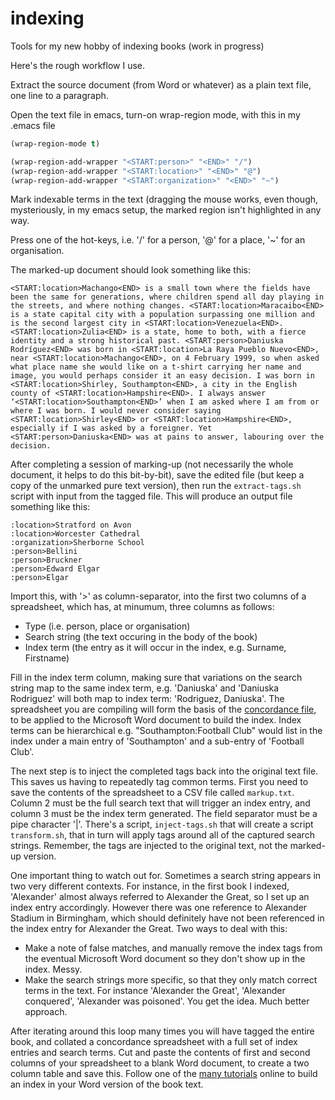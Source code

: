 # indexing
Tools for my new hobby of indexing books (work in progress)

Here's the rough workflow I use.

Extract the source document (from Word or whatever) as a plain text file, one line to a paragraph.

Open the text file in emacs, turn-on wrap-region mode, with this in my .emacs file

```lisp
(wrap-region-mode t)

(wrap-region-add-wrapper "<START:person>" "<END>" "/")
(wrap-region-add-wrapper "<START:location>" "<END>" "@")
(wrap-region-add-wrapper "<START:organization>" "<END>" "~")
```

 Mark indexable terms in the text (dragging the mouse works, even though, mysteriously, in my emacs setup, the marked region isn't highlighted in any way.
 
 Press one of the hot-keys, i.e. '/' for a person, '@' for a place, '~' for an organisation.
 
 The marked-up document should look something like this:
 
 ```text
 <START:location>Machango<END> is a small town where the fields have been the same for generations, where children spend all day playing in the streets, and where nothing changes. <START:location>Maracaibo<END> is a state capital city with a population surpassing one million and is the second largest city in <START:location>Venezuela<END>. <START:location>Zulia<END> is a state, home to both, with a fierce identity and a strong historical past. <START:person>Daniuska Rodríguez<END> was born in <START:location>La Raya Pueblo Nuevo<END>, near <START:location>Machango<END>, on 4 February 1999, so when asked what place name she would like on a t-shirt carrying her name and image, you would perhaps consider it an easy decision. I was born in <START:location>Shirley, Southampton<END>, a city in the English county of <START:location>Hampshire<END>. I always answer ‘<START:location>Southampton<END>’ when I am asked where I am from or where I was born. I would never consider saying <START:location>Shirley<END> or <START:location>Hampshire<END>, especially if I was asked by a foreigner. Yet <START:person>Daniuska<END> was at pains to answer, labouring over the decision.
 ```
 
After completing a session of marking-up (not necessarily the whole document, it helps to do this bit-by-bit), save the edited file (but keep a copy of the unmarked pure text version), then run the `extract-tags.sh` script with input from the tagged file. This will produce an output file something like this:
 
 ```text
 :location>Stratford on Avon
:location>Worcester Cathedral
:organization>Sherborne School
:person>Bellini
:person>Bruckner
:person>Edward Elgar
:person>Elgar
```
Import this, with '>' as column-separator, into the first two columns of a spreadsheet, which has, at minumum, three columns as follows:
* Type	(i.e. person, place or organisation)
* Search string	(the text occuring in the body of the book)
* Index term (the entry as it will occur in the index, e.g. Surname, Firstname)

Fill in the index term column, making sure that variations on the search string map to the same index term, e.g. 'Daniuska' and 'Daniuska Rodriguez' will both map to index term: 'Rodriguez, Daniuska'. The spreadsheet you are compiling will form the basis of the [concordance file](https://www.webucator.com/how-to/how-create-concordance-file-use-automark-microsoft-word.cfm), to be applied to the Microsoft Word document to build the index. Index terms can be hierarchical e.g. "Southampton:Football Club" would list in the index under a main entry of 'Southampton' and a sub-entry of 'Football Club'.

The next step is to inject the completed tags back into the original text file. This saves us having to repeatedly tag common terms. First you need to save the contents of the spreadsheet to a CSV file called `markup.txt`. Column 2 must be the full search text that will trigger an index entry, and column 3 must be the index term generated. The field separator must be a pipe character '|'. There's a script, `inject-tags.sh` that will create a script `transform.sh`, that in turn will apply tags around all of the captured search strings. Remember, the tags are injected to the original text, not the marked-up version.

One important thing to watch out for. Sometimes a search string appears in two very different contexts. For instance, in the first book I indexed, 'Alexander' almost always referred to Alexander the Great, so I set up an index entry accordingly. However there was one reference to Alexander Stadium in Birmingham, which should definitely have not been referenced in the index entry for Alexander the Great. Two ways to deal with this:
* Make a note of false matches, and manually remove the index tags from the eventual Microsoft Word document so they don't show up in the index. Messy.
* Make the search strings more specific, so that they only match correct terms in the text. For instance 'Alexander the Great', 'Alexander conquered', 'Alexander was poisoned'. You get the idea. Much better approach.

After iterating around this loop many times you will have tagged the entire book, and collated a concordance spreadsheet with a full set of index entries and search terms. Cut and paste the contents of first and second columns of your spreadsheet to a blank Word document, to create a two column table and save this. Follow one of the [many tutorials](https://www.webucator.com/how-to/how-create-concordance-file-use-automark-microsoft-word.cfm) online to build an index in your Word version of the book text.  

